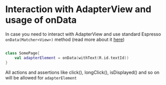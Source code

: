 # Interaction with AdapterView and usage of onData

In case you need to interact with AdapterView and use standard Espresso `onData(Matcher<View>)` method (read more about it  [here](https://developer.android.com/training/testing/espresso/lists))

```kotlin

class SomePage{
    val adapterElement = onData(withText(R.id.textId))
}
```

All actions and assertions like click(), longClick(), isDisplayed() and so on will be allowed for `adapterElement`